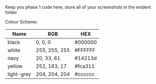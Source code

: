 Keep you phase 1 code here, store all of your screenshots in the evident folder

Colour Scheme:

| Name       | RGB           | HEX     |
|------------|---------------|---------|
| black      | 0, 0, 0       | #000000 |
| white      | 255, 255, 255 | #FFFFFF |
| navy       | 20, 33, 61    | #14213d |
| yellow     | 252, 163, 17  | #fca311 |
| light-grey | 204, 204, 204 | #cccccc |

